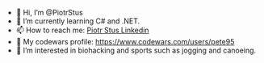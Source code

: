 - 👋 Hi, I’m @PiotrStus
- 🌱 I’m currently learning C# and .NET.
- 📫 How to reach me: [Piotr Stus Linkedin](https://www.linkedin.com/in/piotr-stus-it/)
- 🤺 My codewars profile: https://www.codewars.com/users/pete95
- 👀 I’m interested in biohacking and sports such as jogging and canoeing.
<!---
PiotrStus/PiotrStus is a ✨ special ✨ repository because its `README.md` (this file) appears on your GitHub profile.
You can click the Preview link to take a look at your changes.
--->
